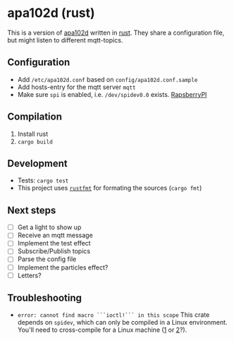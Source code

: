 # apa102d (rust)

This is a version of [apa102d](https://github.com/schoeppel/apa102d) written in [rust](https://www.rust-lang.org/en-US/). They share a configuration file, but might listen to different mqtt-topics.

## Configuration

* Add `/etc/apa102d.conf` based on `config/apa102d.conf.sample`
* Add hosts-entry for the mqtt server `mqtt`
* Make sure `spi` is enabled, i.e. `/dev/spidev0.0` exists. [RapsberryPI](https://www.raspberrypi.org/documentation/hardware/raspberrypi/spi/README.md)

## Compilation

1. Install rust
2. `cargo build`

## Development

- Tests: `cargo test`
- This project uses [`rustfmt`](https://github.com/rust-lang-nursery/rustfmt) for formating the sources (`cargo fmt`)

## Next steps
* [ ] Get a light to show up
* [ ] Receive an mqtt message
* [ ] Implement the test effect
* [ ] Subscribe/Publish topics
* [ ] Parse the config file
* [ ] Implement the particles effect?
* [ ] Letters?

## Troubleshooting

* `error: cannot find macro ```ioctl!``` in this scope`
This crate depends on `spidev`, which can only be compiled in a Linux environment. You'll need to cross-compile for a Linux machine ([1](https://github.com/Ogeon/rust-on-raspberry-pi) or [2](https://akappel.github.io/2017/11/07/rpi-crosstool.html)?).
